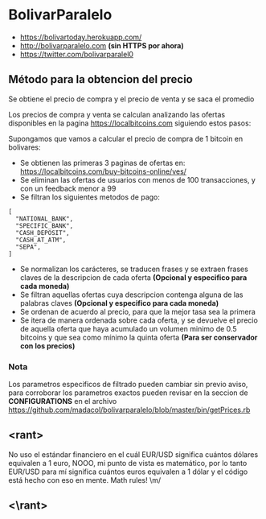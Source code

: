 # BolivarParalelo

* https://bolivartoday.herokuapp.com/
* http://bolivarparalelo.com **(sin HTTPS por ahora)**
* https://twitter.com/bolivarparalel0

## Método para la obtencion del precio
Se obtiene el precio de compra y el precio de venta y se saca el promedio

Los precios de compra y venta se calculan analizando las ofertas disponibles en la pagina https://localbitcoins.com siguiendo estos pasos:

Supongamos que vamos a calcular el precio de compra de 1 bitcoin en bolivares:
* Se obtienen las primeras 3 paginas de ofertas en: https://localbitcoins.com/buy-bitcoins-online/ves/
* Se eliminan las ofertas de usuarios con menos de 100 transacciones, y con un feedback menor a 99
* Se filtran los siguientes metodos de pago:
```
[
  "NATIONAL_BANK",
  "SPECIFIC_BANK",
  "CASH_DEPOSIT",
  "CASH_AT_ATM",
  "SEPA",
]
 ```
* Se normalizan los carácteres, se traducen frases y se extraen frases claves de la descripcion de cada oferta **(Opcional y especifico para cada moneda)**
* Se filtran aquellas ofertas cuya descripcion contenga alguna de las palabras claves **(Opcional y especifico para cada moneda)**
* Se ordenan de acuerdo al precio, para que la mejor tasa sea la primera
* Se itera de manera ordenada sobre cada oferta, y se devuelve el precio de aquella oferta que haya acumulado un volumen minimo de 0.5 bitcoins y que sea como mínimo la quinta oferta **(Para ser conservador con los precios)**

### Nota
Los parametros especificos de filtrado pueden cambiar sin previo aviso, para corroborar los parametros exactos pueden revisar en la seccion de **CONFIGURATIONS** en el archivo https://github.com/madacol/bolivarparalelo/blob/master/bin/getPrices.rb

## \<rant\>
No uso el estándar financiero en el cuál EUR/USD significa cuántos dólares equivalen a 1 euro, NOOO, mi punto de vista es matemático, por lo tanto EUR/USD para mí significa cuántos euros equivalen a 1 dólar y el código está hecho con eso en mente.
Math rules! \m/
## \<\\rant\>
